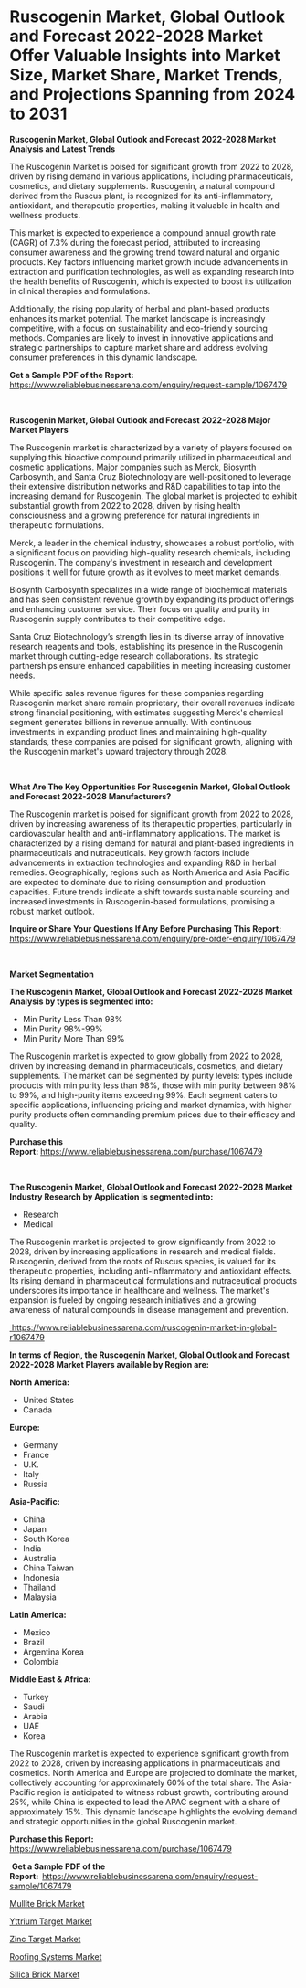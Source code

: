 <p><h1>Ruscogenin Market, Global Outlook and Forecast 2022-2028 Market Offer Valuable Insights into Market Size, Market Share, Market Trends, and Projections Spanning from 2024 to 2031</h1></p><p><strong>Ruscogenin Market, Global Outlook and Forecast 2022-2028 Market Analysis and Latest Trends</strong></p>
<p><p>The Ruscogenin Market is poised for significant growth from 2022 to 2028, driven by rising demand in various applications, including pharmaceuticals, cosmetics, and dietary supplements. Ruscogenin, a natural compound derived from the Ruscus plant, is recognized for its anti-inflammatory, antioxidant, and therapeutic properties, making it valuable in health and wellness products. </p><p>This market is expected to experience a compound annual growth rate (CAGR) of 7.3% during the forecast period, attributed to increasing consumer awareness and the growing trend toward natural and organic products. Key factors influencing market growth include advancements in extraction and purification technologies, as well as expanding research into the health benefits of Ruscogenin, which is expected to boost its utilization in clinical therapies and formulations.</p><p>Additionally, the rising popularity of herbal and plant-based products enhances its market potential. The market landscape is increasingly competitive, with a focus on sustainability and eco-friendly sourcing methods. Companies are likely to invest in innovative applications and strategic partnerships to capture market share and address evolving consumer preferences in this dynamic landscape.</p></p>
<p><strong>Get a Sample PDF of the Report:&nbsp;</strong> <a href="https://www.reliablebusinessarena.com/enquiry/request-sample/1067479">https://www.reliablebusinessarena.com/enquiry/request-sample/1067479</a></p>
<p>&nbsp;</p>
<p><strong>Ruscogenin Market, Global Outlook and Forecast 2022-2028 Major Market Players</strong></p>
<p><p>The Ruscogenin market is characterized by a variety of players focused on supplying this bioactive compound primarily utilized in pharmaceutical and cosmetic applications. Major companies such as Merck, Biosynth Carbosynth, and Santa Cruz Biotechnology are well-positioned to leverage their extensive distribution networks and R&D capabilities to tap into the increasing demand for Ruscogenin. The global market is projected to exhibit substantial growth from 2022 to 2028, driven by rising health consciousness and a growing preference for natural ingredients in therapeutic formulations.</p><p>Merck, a leader in the chemical industry, showcases a robust portfolio, with a significant focus on providing high-quality research chemicals, including Ruscogenin. The company's investment in research and development positions it well for future growth as it evolves to meet market demands.</p><p>Biosynth Carbosynth specializes in a wide range of biochemical materials and has seen consistent revenue growth by expanding its product offerings and enhancing customer service. Their focus on quality and purity in Ruscogenin supply contributes to their competitive edge.</p><p>Santa Cruz Biotechnology’s strength lies in its diverse array of innovative research reagents and tools, establishing its presence in the Ruscogenin market through cutting-edge research collaborations. Its strategic partnerships ensure enhanced capabilities in meeting increasing customer needs.</p><p>While specific sales revenue figures for these companies regarding Ruscogenin market share remain proprietary, their overall revenues indicate strong financial positioning, with estimates suggesting Merck's chemical segment generates billions in revenue annually. With continuous investments in expanding product lines and maintaining high-quality standards, these companies are poised for significant growth, aligning with the Ruscogenin market's upward trajectory through 2028.</p></p>
<p>&nbsp;</p>
<p><strong>What Are The Key Opportunities For Ruscogenin Market, Global Outlook and Forecast 2022-2028 Manufacturers?</strong></p>
<p><p>The Ruscogenin market is poised for significant growth from 2022 to 2028, driven by increasing awareness of its therapeutic properties, particularly in cardiovascular health and anti-inflammatory applications. The market is characterized by a rising demand for natural and plant-based ingredients in pharmaceuticals and nutraceuticals. Key growth factors include advancements in extraction technologies and expanding R&D in herbal remedies. Geographically, regions such as North America and Asia Pacific are expected to dominate due to rising consumption and production capacities. Future trends indicate a shift towards sustainable sourcing and increased investments in Ruscogenin-based formulations, promising a robust market outlook.</p></p>
<p><strong>Inquire or Share Your Questions If Any Before Purchasing This Report:</strong> <a href="https://www.reliablebusinessarena.com/enquiry/pre-order-enquiry/1067479">https://www.reliablebusinessarena.com/enquiry/pre-order-enquiry/1067479</a></p>
<p>&nbsp;</p>
<p><strong>Market Segmentation</strong></p>
<p><strong>The Ruscogenin Market, Global Outlook and Forecast 2022-2028 Market Analysis by types is segmented into:</strong></p>
<p><ul><li>Min Purity Less Than 98%</li><li>Min Purity 98%-99%</li><li>Min Purity More Than 99%</li></ul></p>
<p><p>The Ruscogenin market is expected to grow globally from 2022 to 2028, driven by increasing demand in pharmaceuticals, cosmetics, and dietary supplements. The market can be segmented by purity levels: types include products with min purity less than 98%, those with min purity between 98% to 99%, and high-purity items exceeding 99%. Each segment caters to specific applications, influencing pricing and market dynamics, with higher purity products often commanding premium prices due to their efficacy and quality.</p></p>
<p><strong>Purchase this Report:&nbsp;</strong><a href="https://www.reliablebusinessarena.com/purchase/1067479">https://www.reliablebusinessarena.com/purchase/1067479</a></p>
<p>&nbsp;</p>
<p><strong>The Ruscogenin Market, Global Outlook and Forecast 2022-2028 Market Industry Research by Application is segmented into:</strong></p>
<p><ul><li>Research</li><li>Medical</li></ul></p>
<p><p>The Ruscogenin market is projected to grow significantly from 2022 to 2028, driven by increasing applications in research and medical fields. Ruscogenin, derived from the roots of Ruscus species, is valued for its therapeutic properties, including anti-inflammatory and antioxidant effects. Its rising demand in pharmaceutical formulations and nutraceutical products underscores its importance in healthcare and wellness. The market's expansion is fueled by ongoing research initiatives and a growing awareness of natural compounds in disease management and prevention.</p></p>
<p><a href="https://www.reliablebusinessarena.com/ruscogenin-market-in-global-r1067479">&nbsp;https://www.reliablebusinessarena.com/ruscogenin-market-in-global-r1067479</a></p>
<p><strong>In terms of Region, the Ruscogenin Market, Global Outlook and Forecast 2022-2028 Market Players available by Region are:</strong></p>
<p>
    <p> <strong> North America: </strong>
        <ul>
            <li>United States</li>
            <li>Canada</li>
        </ul>
        </p> 
    <p> <strong> Europe: </strong>
        <ul>
            <li>Germany</li>
            <li>France</li>
            <li>U.K.</li>
            <li>Italy</li>
            <li>Russia</li>
        </ul>
        </p> 
    <p> <strong> Asia-Pacific: </strong>
        <ul>
            <li>China</li>
            <li>Japan</li>
            <li>South Korea</li>
            <li>India</li>
            <li>Australia</li>
            <li>China Taiwan</li>
            <li>Indonesia</li>
            <li>Thailand</li>
            <li>Malaysia</li>
        </ul>
        </p> 
    <p> <strong> Latin America: </strong>
        <ul>
            <li>Mexico</li>
            <li>Brazil</li>
            <li>Argentina Korea</li>
            <li>Colombia</li>
        </ul>
        </p> 
    <p> <strong> Middle East & Africa: </strong>
        <ul>
            <li>Turkey</li>
            <li>Saudi</li>
            <li>Arabia</li>
            <li>UAE</li>
            <li>Korea</li>
        </ul>
    </p>
    </p>
<p><p>The Ruscogenin market is expected to experience significant growth from 2022 to 2028, driven by increasing applications in pharmaceuticals and cosmetics. North America and Europe are projected to dominate the market, collectively accounting for approximately 60% of the total share. The Asia-Pacific region is anticipated to witness robust growth, contributing around 25%, while China is expected to lead the APAC segment with a share of approximately 15%. This dynamic landscape highlights the evolving demand and strategic opportunities in the global Ruscogenin market.</p></p>
<p><strong>Purchase this Report: </strong><a href="https://www.reliablebusinessarena.com/purchase/1067479">https://www.reliablebusinessarena.com/purchase/1067479</a></p>
<p>&nbsp;<strong>Get a Sample PDF of the Report:&nbsp;&nbsp;</strong><a href="https://www.reliablebusinessarena.com/enquiry/request-sample/1067479">https://www.reliablebusinessarena.com/enquiry/request-sample/1067479</a></p>
<p><strong></strong></p>
<p><p><a href="https://www.linkedin.com/pulse/global-mullite-brick-market-product-type-application-region-mtwee?trackingId=7NaYh5GUSMWlGHXLr0LwTw%3D%3D">Mullite Brick Market</a></p><p><a href="https://medium.com/@caraleeh23/in-the-yttrium-target-market-the-main-focus-is-on-keeping-costs-low-and-getting-the-most-out-of-1fe80660427c">Yttrium Target Market</a></p><p><a href="https://medium.com/@alexander.bell98078/the-global-zinc-target-market-identifies-drivers-restraints-opportunities-and-trends-impacting-541270db09cf">Zinc Target Market</a></p><p><a href="https://issuu.com/reportprime-2/docs/roofing-systems-market-size-2030.pp_683b5f1b84028c">Roofing Systems Market</a></p><p><a href="https://www.linkedin.com/pulse/how-silica-brick-market-evolve-growth-analysis-year-2024-akxre?trackingId=%2BknNlfMITsCzQQHQ%2BBbHiA%3D%3D">Silica Brick Market</a></p></p>